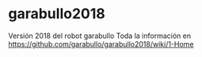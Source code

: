 # garabullo2018
Versión 2018 del robot garabullo
Toda la información en https://github.com/garabullo/garabullo2018/wiki/1-Home
